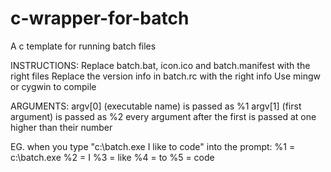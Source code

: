 # c-wrapper-for-batch
A c template for running batch files

INSTRUCTIONS:
Replace batch.bat, icon.ico and batch.manifest with the right files
Replace the version info in batch.rc with the right info
Use mingw or cygwin to compile

ARGUMENTS:
argv[0] (executable name) is passed as %1
argv[1] (first argument) is passed as %2
every argument after the first is passed at one higher than their number

EG.
when you type "c:\batch.exe I like to code" into the prompt:
%1 = c:\batch.exe
%2 = I
%3 = like
%4 = to
%5 = code
